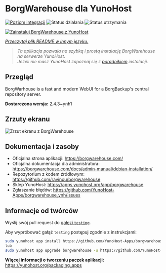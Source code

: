 <!--
To README zostało automatycznie wygenerowane przez <https://github.com/YunoHost/apps/tree/master/tools/readme_generator>
Nie powinno być ono edytowane ręcznie.
-->

# BorgWarehouse dla YunoHost

[![Poziom integracji](https://apps.yunohost.org/badge/integration/borgwarehouse)](https://ci-apps.yunohost.org/ci/apps/borgwarehouse/)
![Status działania](https://apps.yunohost.org/badge/state/borgwarehouse)
![Status utrzymania](https://apps.yunohost.org/badge/maintained/borgwarehouse)

[![Zainstaluj BorgWarehouse z YunoHost](https://install-app.yunohost.org/install-with-yunohost.svg)](https://install-app.yunohost.org/?app=borgwarehouse)

*[Przeczytaj plik README w innym języku.](./ALL_README.md)*

> *Ta aplikacja pozwala na szybką i prostą instalację BorgWarehouse na serwerze YunoHost.*  
> *Jeżeli nie masz YunoHost zapoznaj się z [poradnikiem](https://yunohost.org/install) instalacji.*

## Przegląd

BorgWarhouse is a fast and modern WebUI for a BorgBackup's central repository server. 


**Dostarczona wersja:** 2.4.3~ynh1

## Zrzuty ekranu

![Zrzut ekranu z BorgWarehouse](./doc/screenshots/screenshot.png)

## Dokumentacja i zasoby

- Oficjalna strona aplikacji: <https://borgwarehouse.com/>
- Oficjalna dokumentacja dla administratora: <https://borgwarehouse.com/docs/admin-manual/debian-installation/>
- Repozytorium z kodem źródłowym: <https://github.com/ravinou/borgwarehouse>
- Sklep YunoHost: <https://apps.yunohost.org/app/borgwarehouse>
- Zgłaszanie błędów: <https://github.com/YunoHost-Apps/borgwarehouse_ynh/issues>

## Informacje od twórców

Wyślij swój pull request do [gałęzi `testing`](https://github.com/YunoHost-Apps/borgwarehouse_ynh/tree/testing).

Aby wypróbować gałąź `testing` postępuj zgodnie z instrukcjami:

```bash
sudo yunohost app install https://github.com/YunoHost-Apps/borgwarehouse_ynh/tree/testing --debug
lub
sudo yunohost app upgrade borgwarehouse -u https://github.com/YunoHost-Apps/borgwarehouse_ynh/tree/testing --debug
```

**Więcej informacji o tworzeniu paczek aplikacji:** <https://yunohost.org/packaging_apps>
